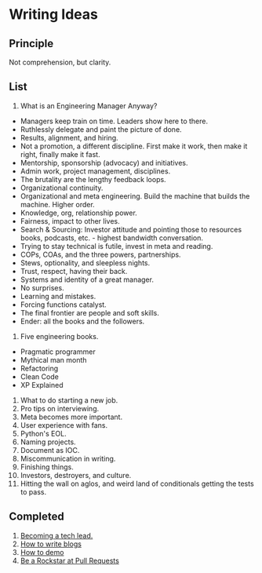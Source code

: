 # Writing Ideas

## Principle

Not comprehension, but clarity.

## List
1. What is an Engineering Manager Anyway?
  - Managers keep train on time. Leaders show here to there.
  - Ruthlessly delegate and paint the picture of done.
  - Results, alignment, and hiring.
  - Not a promotion, a different discipline. First make it work, then make it right, finally make it fast.
  - Mentorship, sponsorship (advocacy) and initiatives.
  - Admin work, project management, disciplines.
  - The brutality are the lengthy feedback loops.
  - Organizational continuity.
  - Organizational and meta engineering. Build the machine that builds the machine. Higher order.
  - Knowledge, org, relationship power.
  - Fairness, impact to other lives.
  - Search & Sourcing: Investor attitude and pointing those to resources books, podcasts, etc. - highest bandwidth conversation.
  - Trying to stay technical is futile, invest in meta and reading.
  - COPs, COAs, and the three powers, partnerships.
  - Stews, optionality, and sleepless nights.
  - Trust, respect, having their back.
  - Systems and identity of a great manager.
  - No surprises.
  - Learning and mistakes.
  - Forcing functions catalyst.
  - The final frontier are people and soft skills.
  - Ender: all the books and the followers.
1. Five engineering books.
  - Pragmatic programmer
  - Mythical man month
  - Refactoring
  - Clean Code
  - XP Explained
1. What to do starting a new job.
1. Pro tips on interviewing.
1. Meta becomes more important.
1. User experience with fans.
1. Python's EOL.
1. Naming projects.
1. Document as IOC.
1. Miscommunication in writing.
1. Finishing things.
1. Investors, destroyers, and culture.
1. Hitting the wall on aglos, and weird land of conditionals getting the tests to pass.

## Completed
1. [Becoming a tech lead.](https://dev.to/solidi/what-is-a-tech-lead-anyway-483p)
1. [How to write blogs](https://medium.com/@solidi/the-one-about-blogging-cd9e65a2055b)
1. [How to demo](https://dev.to/solidi/how-to-crush-your-next-team-demo-2bb5)
1. [Be a Rockstar at Pull Requests](https://dev.to/solidi/be-a-rockstar-at-pull-requests-1e4f)
